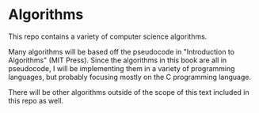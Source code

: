 # Algorithms
This repo contains a variety of computer science algorithms.

Many algorithms will be based off the pseudocode in "Introduction to Algorithms" (MIT Press).
Since the algorithms in this book are all in pseudocode, I will be implementing them
in a variety of programming languages, but probably focusing mostly on the C programming language.

There will be other algorithms outside of the scope of this text included in this repo as well.
